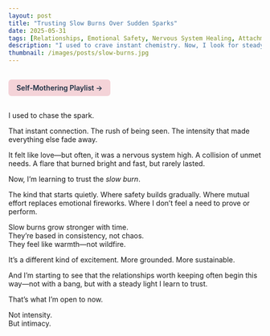 ```yaml
---
layout: post
title: "Trusting Slow Burns Over Sudden Sparks"
date: 2025-05-31
tags: [Relationships, Emotional Safety, Nervous System Healing, Attachment, Love, Slow Living, Intimacy, Self-Awareness]
description: "I used to crave instant chemistry. Now, I look for steady warmth."
thumbnail: /images/posts/slow-burns.jpg
---
```


<a href="https://music.youtube.com/playlist?list=PLuO5E1rh5RqIzePJeOjdXo62gwnYJ748_&si=NvtF0mzI9Sx2IoPu&shuffle=1" 
   target="_blank" 
   class="back-button"
   style="display:inline-block; margin: 1rem auto; background-color: #F4D3D8; color: #1A2D41; padding: 0.5rem 1rem; border-radius: 6px; font-weight: 600; text-decoration: none;">
  Self‑Mothering Playlist →
</a>

I used to chase the spark.

That instant connection. The rush of being seen. The intensity that made everything else fade away.

It felt like love—but often, it was a nervous system high. A collision of unmet needs. A flare that burned bright and fast, but rarely lasted.

Now, I’m learning to trust the *slow burn*.

The kind that starts quietly. Where safety builds gradually. Where mutual effort replaces emotional fireworks. Where I don’t feel a need to prove or perform.

Slow burns grow stronger with time.  
They’re based in consistency, not chaos.  
They feel like warmth—not wildfire.

It’s a different kind of excitement. More grounded. More sustainable.

And I’m starting to see that the relationships worth keeping often begin this way—not with a bang, but with a steady light I learn to trust.

That’s what I’m open to now.

Not intensity.  
But intimacy.
